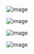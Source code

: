 ![image](https://github.com/user-attachments/assets/1417d413-44f7-434e-9a08-9e0113001b6f)

![image](https://github.com/user-attachments/assets/ea118829-4115-4d84-a269-6e483604befc)

![image](https://github.com/user-attachments/assets/4a3a3307-e54d-4e71-b6f4-a896f94ddde5)

![image](https://github.com/user-attachments/assets/bf6e2a43-0a42-4daf-b261-1188d505891f)
